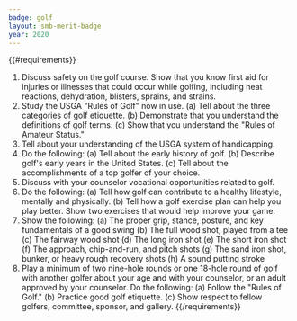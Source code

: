 ```yaml
---
badge: golf
layout: smb-merit-badge
year: 2020
---
```


{{#requirements}}
1. Discuss safety on the golf course. Show that you know first aid for injuries or illnesses that could occur while golfing, including heat reactions, dehydration, blisters, sprains, and strains.
2. Study the USGA "Rules of Golf" now in use.
    (a) Tell about the three categories of golf etiquette.
    (b) Demonstrate that you understand the definitions of golf terms.
    (c) Show that you understand the "Rules of Amateur Status."
3. Tell about your understanding of the USGA system of handicapping.
4. Do the following:
    (a) Tell about the early history of golf.
    (b) Describe golf's early years in the United States.
    (c) Tell about the accomplishments of a top golfer of your choice.
5. Discuss with your counselor vocational opportunities related to golf.
6. Do the following:
    (a) Tell how golf can contribute to a healthy lifestyle, mentally and physically.
    (b) Tell how a golf exercise plan can help you play better. Show two exercises that would help improve your game.
7. Show the following:
    (a) The proper grip, stance, posture, and key fundamentals of a good swing
    (b) The full wood shot, played from a tee
    (c) The fairway wood shot
    (d) The long iron shot
    (e) The short iron shot
    (f) The approach, chip-and-run, and pitch shots
    (g) The sand iron shot, bunker, or heavy rough recovery shots
    (h) A sound putting stroke
8. Play a minimum of two nine-hole rounds or one 18-hole round of golf with another golfer about your age and with your counselor, or an adult approved by your counselor. Do the following:
    (a) Follow the "Rules of Golf."
    (b) Practice good golf etiquette.
    (c) Show respect to fellow golfers, committee, sponsor, and gallery.
{{/requirements}}
